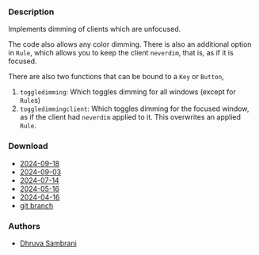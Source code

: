 ### Description
Implements dimming of clients which are unfocused.

The code also allows any color dimming. There is also an additional option in `Rule`, which allows you to keep the client `neverdim`, that is, as if it is focused.

There are also two functions that can be bound to a `Key` or `Button`, 
1. `toggledimming`: Which toggles dimming for all windows (except for `Rule`s)
2. `toggledimmingclient`: Which toggles dimming for the focused window, as if the client had `neverdim` applied to it. This overwrites an applied `Rule`.

### Download
- [2024-09-18](https://codeberg.org/dwl/dwl-patches/raw/branch/main/patches/dim-unfocused/dim-unfocused.patch)
- [2024-09-03](https://codeberg.org/dwl/dwl-patches/raw/branch/main/patches/dim-unfocused/dim-unfocused-20240903.patch)
- [2024-07-14](https://codeberg.org/dwl/dwl-patches/raw/branch/main/patches/dim-unfocused/dim-unfocused-20240714.patch)
- [2024-05-16](https://codeberg.org/dwl/dwl-patches/raw/branch/main/patches/dim-unfocused/dim-unfocused-20240516.patch)
- [2024-04-16](https://codeberg.org/dwl/dwl-patches/raw/branch/main/patches/dim-unfocused/dim-unfocused-20240416.patch)
- [git branch](https://codeberg.org/dhruva_sambrani/dwl/src/branch/dim-unfocused)

### Authors
- [Dhruva Sambrani](https://codeberg.org/dhruva_sambrani)
